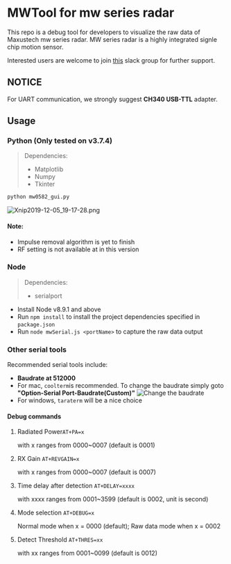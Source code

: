 # MWTool for mw series radar

This repo is a debug tool for developers to visualize the raw data of Maxustech mw series radar. MW series radar is a highly integrated signle chip motion sensor.

Interested users are welcome to join [this](https://join.slack.com/t/mw0582/shared_invite/enQtOTIyMjI3MzcyOTMwLWM0ZGI2Njk3NTEzMjkwYjNjOTk0NDcwN2Y2YTdhOGM2NmJmYzZmZTUzMDZmOTI0MWExOTUyNzNmZmNlM2U5MDY) slack group for further support.

## NOTICE
For UART communication, we strongly suggest **CH340 USB-TTL** adapter.

## Usage

### Python (Only tested on v3.7.4)

> Dependencies:
>
> - Matplotlib
> - Numpy
> - Tkinter

``` python
python mw0582_gui.py
```

![Xnip2019-12-05_19-17-28.png](https://i.loli.net/2019/12/05/NFYnSeI4XfypODc.png)

#### Note:

- Impulse removal algorithm is yet to finish
- RF setting is not available at in this version

### Node

> Dependencies:
>
> - serialport

- Install Node v8.9.1 and above
- Run `npm install` to install the project dependencies specified in `package.json`
- Run `node mwSerial.js <portName>` to capture the raw data output

### Other serial tools

Recommended serial tools include:

- **Baudrate at 512000**
- For mac, `coolterm`is recommended. To change the baudrate simply goto **"Option-Serial Port-Baudrate(Custom)"**
  ![Change the baudrate](https://i.loli.net/2020/01/06/tOy9frKPDdCE4Al.png)
- For windows, `taraterm` will be a nice choice

#### Debug commands

1. Radiated Power`AT+PA=x`

   with x ranges from 0000~0007 (default is 0001)

2. RX Gain `AT+REVGAIN=x`

   with x ranges from 0000~0007 (default is 0007)

3. Time delay after detection `AT+DELAY=xxxx`

   with xxxx ranges from 0001~3599 (default is 0002, unit is second)

4. Mode selection `AT+DEBUG=x`

   Normal mode when x = 0000 (default); Raw data mode when x = 0002

5. Detect Threshold `AT+THRES=xx`

   with xx ranges from 0001~0099 (default is 0012)

